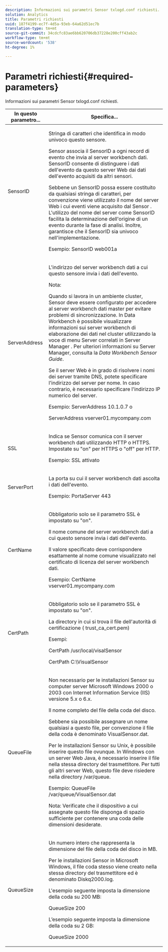 ```yaml
---
description: Informazioni sui parametri Sensor txlogd.conf richiesti.
solution: Analytics
title: Parametri richiesti
uuid: 187f4199-ec7f-4d5a-93eb-64a62d51ec7b
translation-type: tm+mt
source-git-commit: 34cdcfc83ae6bb620706db37228e200cff43ab2c
workflow-type: tm+mt
source-wordcount: '538'
ht-degree: 1%

---
```



# Parametri richiesti{#required-parameters}

Informazioni sui parametri Sensor txlogd.conf richiesti.

<table id="table_69CFE10A3707403F9793137B128E706A"> 
 <thead> 
  <tr> 
   <th colname="col1" class="entry"> In questo parametro... </th> 
   <th colname="col2" class="entry"> Specifica... </th> 
  </tr> 
 </thead>
 <tbody> 
  <tr> 
   <td colname="col1"> SensorID </td> 
   <td colname="col2"> <p>Stringa di caratteri che identifica in modo univoco questo <span class="wintitle"> sensore</span>. </p> <p> <span class="wintitle"> Sensor</span> associa il SensorID a ogni record di evento che invia al server <span class="keyword"></span>workbench dati. SensorID consente di distinguere i dati dell'evento da questo server Web dai dati dell'evento acquisiti da altri <span class="wintitle"> sensori</span>. </p> <p>Sebbene un SensorID possa essere costituito da qualsiasi stringa di caratteri, per convenzione viene utilizzato il nome del server Web i cui eventi viene acquisito dal <span class="wintitle"> Sensor</span> . L'utilizzo del nome del server come SensorID facilita la determinazione dell'origine di un evento durante la fase di analisi. Inoltre, garantisce che il SensorID sia univoco nell'implementazione. </p> <p>Esempio: <span class="filepath"> SensorID web001a</span> </p> </td> 
  </tr> 
  <tr> 
   <td colname="col1"> ServerAddress </td> 
   <td colname="col2"> <p>L'indirizzo del server <span class="keyword"> workbench</span> dati a cui questo <span class="wintitle"> sensore</span> invia i dati dell'evento. </p> <p>Nota:  <p>Quando si lavora in un ambiente cluster, <span class="wintitle"> Sensor</span> deve essere configurato per accedere al server <span class="keyword"></span> workbench dati master per evitare problemi di sincronizzazione. In Data Workbench è possibile visualizzare informazioni sui server <span class="keyword"> workbench di elaborazione dei dati nel cluster utilizzando la voce di menu Server correlati in</span> Server Manager <span class="wintitle"></span>. Per ulteriori informazioni su <span class="wintitle"> Server Manager</span>, consulta la <i><span class="keyword"> Data Workbench</span><span class="wintitle"> Sensor</span> Guide</i>. </p> <p>Se il server Web è in grado di risolvere i nomi dei server tramite DNS, potete specificare l'indirizzo del server per nome. In caso contrario, è necessario specificare l'indirizzo IP numerico del server. </p> <p>Esempio: <span class="filepath"> ServerAddress 10.1.0.7</span> o </p> <p> <span class="filepath"> ServerAddress vserver01.mycompany.com</span> </p> </p> </td> 
  </tr> 
  <tr> 
   <td colname="col1"> SSL </td> 
   <td colname="col2"> <p>Indica se <span class="wintitle"> Sensor</span> comunica con il server <span class="keyword"> workbench</span> dati utilizzando HTTP o HTTPS. Impostate su "on" per HTTPS o "off" per HTTP. </p> <p>Esempio: <span class="filepath"> SSL attivato</span> </p> </td> 
  </tr> 
  <tr> 
   <td colname="col1"> ServerPort </td> 
   <td colname="col2"> <p>La porta su cui il server <span class="keyword"> workbench</span> dati ascolta i dati dell'evento. </p> <p>Esempio: <span class="filepath"> PortaServer 443</span> </p> </td> 
  </tr> 
  <tr> 
   <td colname="col1"> CertName </td> 
   <td colname="col2"> <p>Obbligatorio solo se il parametro SSL è impostato su "on". </p> <p>Il nome comune del server <span class="keyword"> workbench</span> dati a cui questo <span class="wintitle"> sensore</span> invia i dati dell'evento. </p> <p>Il valore specificato deve corrispondere esattamente al nome comune visualizzato nel certificato di licenza del server <span class="keyword"> workbench</span> dati. </p> <p>Esempio: <span class="filepath"> CertName vserver01.mycompany.com</span> </p> </td> 
  </tr> 
  <tr> 
   <td colname="col1"> CertPath </td> 
   <td colname="col2"> <p>Obbligatorio solo se il parametro SSL è impostato su "on". </p> <p>La directory in cui si trova il file dell'autorità di certificazione (<span class="filepath"> trust_ca_cert.pem</span>) </p> <p>Esempi: </p> <p> <span class="filepath"> CertPath /usr/local/visalSensor</span> </p> <p> <span class="filepath"> CertPath C:\VisualSensor</span> </p> </td> 
  </tr> 
  <tr> 
   <td colname="col1"> QueueFile </td> 
   <td colname="col2"> <p>Non necessario per le installazioni <span class="wintitle"> Sensor</span> su computer server Microsoft Windows 2000 o 2003 con Internet Information Service (IIS) versione 5.x o 6.x. </p> <p>Il nome completo del file della coda del disco. </p> <p>Sebbene sia possibile assegnare un nome qualsiasi a questo file, per convenzione il file della coda è denominato <span class="filepath"> VisualSensor.dat</span>. </p> <p>Per le installazioni <span class="wintitle"> Sensor</span> su Unix, è possibile inserire questo file ovunque. In Windows con un server Web Java, è necessario inserire il file nella stessa directory del trasmettitore. Per tutti gli altri server Web, questo file deve risiedere nella directory /var/queue. </p> <p>Esempio: <span class="filepath"> QueueFile /var/queue/VisualSensor.dat</span> </p> <p> <p>Nota:  Verificate che il dispositivo a cui assegnate questo file disponga di spazio sufficiente per contenere una coda delle dimensioni desiderate. </p> </p> </td> 
  </tr> 
  <tr> 
   <td colname="col1"> QueueSize </td> 
   <td colname="col2"> <p>Un numero intero che rappresenta la dimensione del file della coda del disco in MB. </p> <p>Per le installazioni <span class="wintitle"> Sensor</span> in Microsoft Windows, il file coda stesso viene creato nella stessa directory del trasmettitore ed è denominato <span class="filepath"> Diskq2000.log</span>. </p> <p>L'esempio seguente imposta la dimensione della coda su 200 MB: </p> <p>QueueSize 200 </p> <p>L’esempio seguente imposta la dimensione della coda su 2 GB: </p> <p>QueueSize 2000 </p> </td> 
  </tr> 
 </tbody> 
</table>

